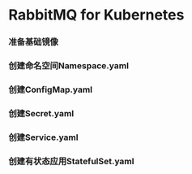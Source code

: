 # RabbitMQ for Kubernetes

### 准备基础镜像

### 创建命名空间Namespace.yaml

### 创建ConfigMap.yaml

### 创建Secret.yaml

### 创建Service.yaml

### 创建有状态应用StatefulSet.yaml